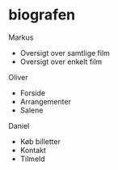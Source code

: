 # biografen

Markus
- Oversigt over samtlige film
- Oversigt over enkelt film

Oliver
- Forside
- Arrangementer
- Salene

Daniel
- Køb billetter
- Kontakt
- Tilmeld